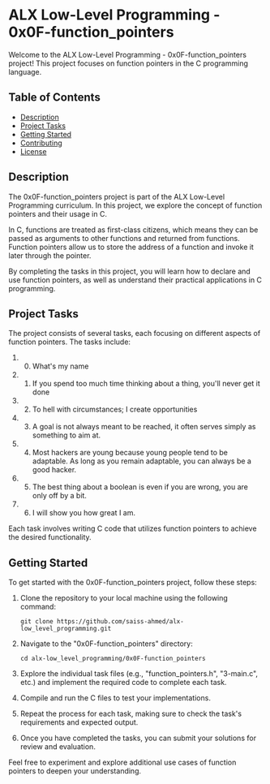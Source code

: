 # ALX Low-Level Programming - 0x0F-function_pointers

Welcome to the ALX Low-Level Programming - 0x0F-function_pointers project! This project focuses on function pointers in the C programming language.

## Table of Contents

- [Description](#description)
- [Project Tasks](#project-tasks)
- [Getting Started](#getting-started)
- [Contributing](#contributing)
- [License](#license)

## Description

The 0x0F-function_pointers project is part of the ALX Low-Level Programming curriculum. In this project, we explore the concept of function pointers and their usage in C.

In C, functions are treated as first-class citizens, which means they can be passed as arguments to other functions and returned from functions. Function pointers allow us to store the address of a function and invoke it later through the pointer.

By completing the tasks in this project, you will learn how to declare and use function pointers, as well as understand their practical applications in C programming.

## Project Tasks

The project consists of several tasks, each focusing on different aspects of function pointers. The tasks include:

1. 0. What's my name
2. 1. If you spend too much time thinking about a thing, you'll never get it done
3. 2. To hell with circumstances; I create opportunities
4. 3. A goal is not always meant to be reached, it often serves simply as something to aim at.
5. 4. Most hackers are young because young people tend to be adaptable. As long as you remain adaptable, you can always be a good hacker.
6. 5. The best thing about a boolean is even if you are wrong, you are only off by a bit.
7. 6. I will show you how great I am.

Each task involves writing C code that utilizes function pointers to achieve the desired functionality.

## Getting Started

To get started with the 0x0F-function_pointers project, follow these steps:

1. Clone the repository to your local machine using the following command:
   ```
   git clone https://github.com/saiss-ahmed/alx-low_level_programming.git
   ```

2. Navigate to the "0x0F-function_pointers" directory:
   ```
   cd alx-low_level_programming/0x0F-function_pointers
   ```

3. Explore the individual task files (e.g., "function_pointers.h", "3-main.c", etc.) and implement the required code to complete each task.

4. Compile and run the C files to test your implementations.

5. Repeat the process for each task, making sure to check the task's requirements and expected output.

6. Once you have completed the tasks, you can submit your solutions for review and evaluation.

Feel free to experiment and explore additional use cases of function pointers to deepen your understanding.
